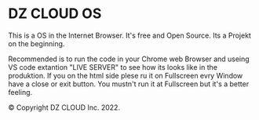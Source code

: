 # DZ CLOUD OS
This is a OS in the Internet Browser. It's free and Open Source.
Its a Projekt on the beginning.

Recommended is to run the code in your Chrome web Browser and useing VS code extantion "LIVE SERVER" to see how its looks like in the produktion. If you on the html side plese ru it on Fullscreen evry Window have a close or exit button. You mustn't run it at Fullscreen but it's a better feeling.

© Copyright DZ CLOUD Inc. 2022.
